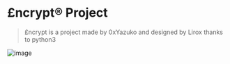 # £ncrypt® Project

> £ncrypt is a project made by 0xYazuko and designed by Lirox thanks to python3

![image](https://user-images.githubusercontent.com/101893028/198288171-0b7f4b1a-0a1a-48b7-81ec-09d783874af0.png)

